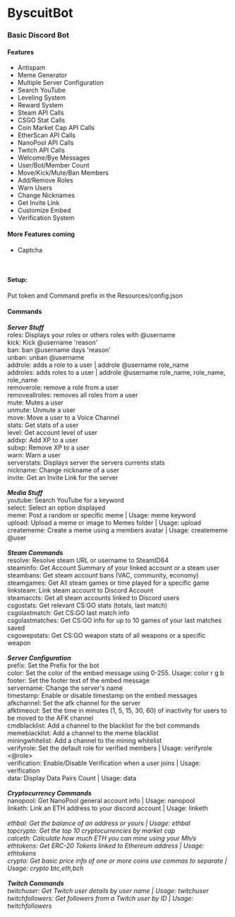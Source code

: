 # ByscuitBot
<h3>Basic Discord Bot</h3>

<h4>Features</h4>
<ul>
  <li>Antispam</li>
  <li>Meme Generator</li>
  <li>Multiple Server Configuration</li>
  <li>Search YouTube</li>
  <li>Leveling System</li>
  <li>Reward System</li>
  <li>Steam API Calls</li>
  <li>CSGO Stat Calls</li>
  <li>Coin Market Cap API Calls</li>
  <li>EtherScan API Calls</li>
  <li>NanoPool API Calls</li>
  <li>Twitch API Calls</li>
  <li>Welcome/Bye Messages</li>
  <li>User/Bot/Member Count</li>
  <li>Move/Kick/Mute/Ban Members</li>
  <li>Add/Remove Roles</li>
  <li>Warn Users</li>
  <li>Change Nicknames</li>
  <li>Get Invite Link</li>
  <li>Customize Embed</li>
  <li>Verification System</li>
</ul>

<h4>More Features coming</h4>
<ul>
  <li>Captcha</li>
</ul>
<br>
<h4>Setup:</h4>
Put token and Command prefix in the Resources/config.json


<h4>Commands</h4>
<b><i>Server Stuff</i></b><br>
roles: Displays your roles or others roles with @username<br>
kick: Kick @username 'reason'<br>
ban: ban @username days 'reason'<br>
unban: unban @username<br>
addrole: adds a role to a user | addrole @username role_name<br>
addroles: adds roles to a user | addrole @username role_name, role_name, role_name<br>
removerole: remove a role from a user<br>
removeallroles: removes all roles from a user<br>
mute: Mutes a user<br>
unmute: Unmute a user<br>
move: Move a user to a Voice Channel<br>
stats: Get stats of a user<br>
level: Get account level of user<br>
addxp: Add XP to a user<br>
subxp: Remove XP to a user<br>
warn: Warn a user<br>
serverstats: Displays server the servers currents stats<br>
nickname: Change nickname of a user<br>
invite: Get an Invite Link for the server<br>
<br>
<b><i>Media Stuff</i></b><br>
youtube: Search YouTube for a keyword<br>
select: Select an option displayed<br>
meme: Post a random or specific meme | Usage: meme <optional> keyword<br>
upload: Upload a meme or image to Memes folder | Usage: upload <optional:title> <optional:tag,tag><br>
creatememe: Create a meme using a members avatar | Usage: creatememe @user <top text,bottom text><br>
<br>
<b><i>Steam Commands</i></b><br>
resolve: Resolve steam URL or username to SteamID64<br>
steaminfo: Get Account Summary of your linked account or a steam user<br>
steambans: Get steam account bans (VAC, community, economy)<br>
steamgames: Get All steam games or time played for a specific game<br>
linksteam: Link steam account to Discord Account<br>
steamaccts: Get all steam accounts linked to Discord users<br>
csgostats: Get relevant CS:GO stats (totals, last match)<br>
csgolastmatch: Get CS:GO last match info<br>
csgolastmatches: Get CS:GO info for up to 10 games of your last matches saved<br>
csgowepstats: Get CS:GO weapon stats of all weapons or a specific weapon<br>
  <br>
  <b><i>Server Configuration</i></b><br>
prefix: Set the Prefix for the bot<br>
color: Set the color of the embed message using 0-255. Usage: color r g b<br>
footer: Set the footer text of the embed message<br>
servername: Change the server's name<br>
timestamp: Enable or disable timestamp on the embed messages<br>
afkchannel: Set the afk channel for the server<br>
afktimeout: Set the time in minutes (1, 5, 15, 30, 60) of inactivity for users to be moved to the AFK channel<br>
cmdblacklist: Add a channel to the blacklist for the bot commands<br>
memeblacklist: Add a channel to the meme blacklist<br>
miningwhitelist: Add a channel to the mining whitelist<br>
verifyrole: Set the default role for verified members | Usage: verifyrole <@role><br>
verification: Enable/Disable Verification when a user joins | Usage: verification <true|false><br>
data: Display Data Pairs Count | Usage: data<br>
<br>
<b><i>Cryptocurrency Commands</b></i><br>
nanopool: Get NanoPool general account info | Usage: nanopool <optional:address><br>
linketh: Link an ETH address to your discord account | Usage: linketh <address><br>
ethbal: Get the balance of an address or yours | Usage: ethbal <optional:address><br>
topcrypto: Get the top 10 cryptocurrencies by market cap<br>
calceth: Calculate how much ETH you can mine using your Mh/s<br>
ethtokens: Get ERC-20 Tokens linked to Ethereum address | Usage: ethtokens <optional:address><br>
crypto: Get basic price info of one or more coins use commas to separate | Usage: crypto btc,eth,bch<br>
<br>
<b><i>Twitch Commands</b></i><br>
twitchuser: Get Twitch user details by user name | Usage: twitchuser <username><br>
twitchfollowers: Get followers from a Twitch user by ID | Usage: twitchfollowers <id><br>
